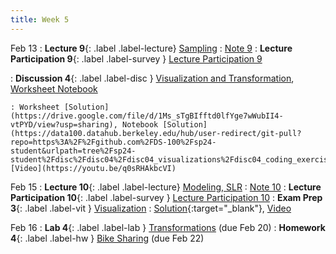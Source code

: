 ```yaml
---
title: Week 5
---
```


Feb 13
: **Lecture 9**{: .label .label-lecture} [Sampling](lecture/lec09)
    : [Note 9](https://ds100.org/course-notes/sampling/sampling.html)
: **Lecture Participation 9**{: .label .label-survey } [Lecture Participation 9](https://app.sli.do/event/vgvPPYZRQ1QKFdyq2eyh8j/embed/polls/4fb22558-c695-42a6-a07a-b84bd191dfad)

: **Discussion 4**{: .label .label-disc } [Visualization and Transformation](https://drive.google.com/file/d/1pMzukNJOnuS5Xf9zu08P9THYBun_sNq5/view), [Worksheet Notebook](https://data100.datahub.berkeley.edu/hub/user-redirect/git-pull?repo=https%3A%2F%2Fgithub.com%2FDS-100%2Fsp24-student&urlpath=tree%2Fsp24-student%2Fdisc%2Fdisc04%2Fdisc04_visualizations%2Fdisc04_coding_exercises.ipynb&branch=main)

    : Worksheet [Solution](https://drive.google.com/file/d/1Ms_sTgBIfftd0lfYge7wWubII4-vtPYD/view?usp=sharing), Notebook [Solution](https://data100.datahub.berkeley.edu/hub/user-redirect/git-pull?repo=https%3A%2F%2Fgithub.com%2FDS-100%2Fsp24-student&urlpath=tree%2Fsp24-student%2Fdisc%2Fdisc04%2Fdisc04_visualizations%2Fdisc04_coding_exercises_gsi.ipynb&branch=main), [Video](https://youtu.be/q0sRHAkbcVI)


Feb 15
: **Lecture 10**{: .label .label-lecture} [Modeling, SLR](lecture/lec10)
    : [Note 10](https://ds100.org/course-notes/intro_to_modeling/intro_to_modeling.html)
: **Lecture Participation 10**{: .label .label-survey } [Lecture Participation 10](https://app.sli.do/event/uKi4DcywXuqhzD6r3tuAMH/embed/polls/67d90bfd-f1d3-4c11-a889-e5e8c1f4e4e9)
: **Exam Prep 3**{: .label .label-vit } [Visualization](https://drive.google.com/file/d/1BFhRfg06QgpocBFPe4qB8oSv7AvIUGkU/view?usp=sharing)
    : [Solution](https://drive.google.com/file/d/1mp5zJzCnNnqXnxhQwvZ78nX3xu8YP2k9/view?usp=drive_link){:target="_blank"}, [Video](https://youtu.be/YYx7rxNP4GI)

Feb 16
: **Lab 4**{: .label .label-lab } [Transformations](https://data100.datahub.berkeley.edu/hub/user-redirect/git-pull?repo=https%3A%2F%2Fgithub.com%2FDS-100%2Fsp24-student&urlpath=lab%2Ftree%2Fsp24-student%2Flab%2Flab04%2Flab04.ipynb&branch=main) (due Feb 20)
: **Homework 4**{: .label .label-hw } [Bike Sharing](https://data100.datahub.berkeley.edu/hub/user-redirect/git-pull?repo=https%3A%2F%2Fgithub.com%2FDS-100%2Fsp24-student&urlpath=lab%2Ftree%2Fsp24-student%2Fhw%2Fhw04%2Fhw04.ipynb&branch=main) (due Feb 22)
